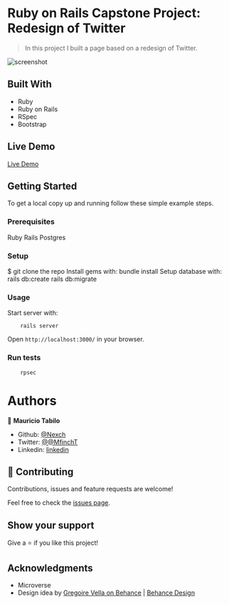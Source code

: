 # Ruby on Rails Capstone Project: Redesign of Twitter

> In this project I built a page  based on a redesign of Twitter.  



![screenshot](./)

## Built With

- Ruby 
- Ruby on Rails 
- RSpec
- Bootstrap 

## Live Demo

[Live Demo](https://rorcapstonetwitter.herokuapp.com)


## Getting Started

To get a local copy up and running follow these simple example steps.

### Prerequisites

Ruby
Rails
Postgres

### Setup

$ git clone the repo
   Install gems with:
      bundle install
  Setup database with:
      rails db:create
      rails db:migrate

### Usage

Start server with:

```
    rails server
```

Open `http://localhost:3000/` in your browser.

### Run tests

```
    rpsec 
```

# Authors

👤 **Mauricio Tabilo**

- Github: [@Nexch](https://github.com/Nexch)
- Twitter: [@@MfinchT](https://twitter.com/MfinchT)
- Linkedin: [linkedin](https://www.linkedin.com/in/Nexch)


## 🤝 Contributing

Contributions, issues and feature requests are welcome!

Feel free to check the [issues page](issues/).

## Show your support

Give a ⭐️ if you like this project!

## Acknowledgments

- Microverse
- Design idea by [Gregoire Vella on Behance](https://www.behance.net/gregoirevella)  |  [Behance Design](https://www.behance.net/gallery/14286087/Twitter-Redesign-of-UI-details)
